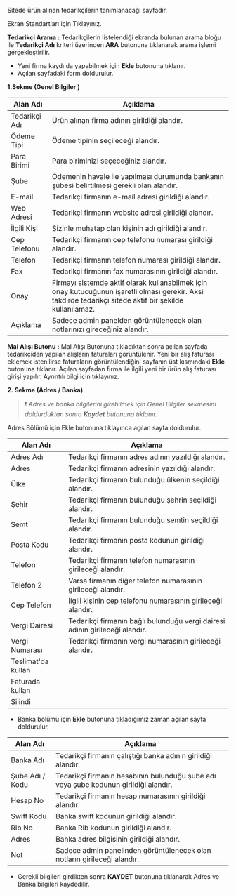 Sitede ürün alınan tedarikçilerin tanımlanacağı sayfadır.

Ekran Standartları için Tıklayınız.

**Tedarikçi Arama :** Tedarikçilerin listelendiği ekranda bulunan arama bloğu ile **Tedarikçi Adı** kriteri üzerinden  **ARA** butonuna tıklanarak arama işlemi gerçekleştirilir.

- Yeni firma kaydı da yapabilmek için  **Ekle** butonuna tıklanır.
- Açılan sayfadaki form doldurulur.

**1.Sekme (Genel Bilgiler )**

|Alan Adı|Açıklama|
|--|--|
|Tedarikçi Adı|Ürün alınan firma adının girildiği alandır.	|
|Ödeme Tipi |Ödeme tipinin seçileceği alandır.|
|Para Birimi |Para biriminizi seçeceğiniz alandır.|
|Şube|Ödemenin havale ile yapılması durumunda bankanın şubesi belirtilmesi gerekli olan alandır.|
|E-mail |Tedarikçi firmanın e-mail adresi girildiği alandır.|
|Web Adresi |Tedarikçi firmanın website adresi girildiği alandır.|
|İlgili Kişi |Sizinle muhatap olan kişinin adı girildiği alandır.|
|Cep Telefonu |Tedarikçi firmanın cep telefonu numarası girildiği alandır.|
|Telefon|Tedarikçi firmanın telefon numarası girildiği alandır.|
|Fax|Tedarikçi firmanın fax numarasının girildiği alandır.	|
|Onay|Firmayı sistemde aktif olarak kullanabilmek için onay kutucuğunun işaretli olması gerekir.  Aksi takdirde tedarikçi sitede aktif bir şekilde kullanılamaz.|
|Açıklama|Sadece admin panelden görüntülenecek olan notlarınızı gireceğiniz alandır.|

**Mal Alışı Butonu :** Mal Alışı Butonuna tıkladıktan sonra açılan sayfada tedarikçiden yapılan alışların faturaları görüntülenir. Yeni bir alış faturası eklemek istenilirse faturaların  görüntülendiğini sayfanın üst kısmındaki  **Ekle** butonuna tıklanır. Açılan sayfadan firma ile ilgili yeni bir ürün alış faturası girişi yapılır. Ayrıntılı bilgi için tıklayınız.

**2. Sekme (Adres / Banka)**

>❗️ _Adres ve banka bilgilerini girebilmek için Genel Bilgiler sekmesini doldurduktan sonra **Kaydet**  butonuna tıklanır._

Adres Bölümü için Ekle butonuna tıklayınca açılan sayfa doldurulur.

|Alan Adı|Açıklama|
|--|--|
|Adres Adı|Tedarikçi firmanın adres adının yazıldığı alandır.|
|Adres|Tedarikçi firmanın adresinin yazıldığı alandır.	|
|Ülke|Tedarikçi firmanın bulunduğu ülkenin seçildiği alandır.|
|Şehir|Tedarikçi firmanın bulunduğu şehrin seçildiği alandır.|
|Semt|Tedarikçi firmanın bulunduğu semtin seçildiği alandır.|
|Posta Kodu |Tedarikçi firmanın posta kodunun girildiği alandır.|
|Telefon|Tedarikçi firmanın telefon numarasının girileceği alandır.|
|Telefon 2|Varsa firmanın diğer telefon numarasının girileceği alandır.|
|Cep Telefon |İlgili kişinin cep telefonu numarasının girileceği alandır.	|
|Vergi Dairesi |Tedarikçi firmanın bağlı bulunduğu vergi dairesi adının girileceği alandır.|
|Vergi Numarası	|Tedarikçi firmanın vergi numarasının girileceği alandır.	|
|Teslimat'da kullan||
|Faturada kullan||
|Silindi||

- Banka bölümü için **Ekle**  butonuna tıkladığımız zaman açılan sayfa doldurulur.

|Alan Adı|Açıklama|
|--|--|
|Banka Adı |Tedarikçi firmanın çalıştığı banka adının girildiği alandır.|
|Şube Adı / Kodu |Tedarikçi firmanın hesabının bulunduğu şube adı veya şube kodunun girildiği alandır.|
|Hesap No |Tedarikçi firmanın hesap numarasının girildiği alandır.|
|Swift Kodu |Banka swift kodunun girildiği alandır.	|
|Rib No |Banka Rib kodunun girildiği alandır.|
|Adres|Banka adres bilgisinin girildiği alandır.|
|Not|Sadece admin panelinden görüntülenecek olan notların girileceği alandır.	|

- Gerekli bilgileri girdikten sonra **KAYDET**  butonuna tıklanarak Adres ve Banka bilgileri kaydedilir.



